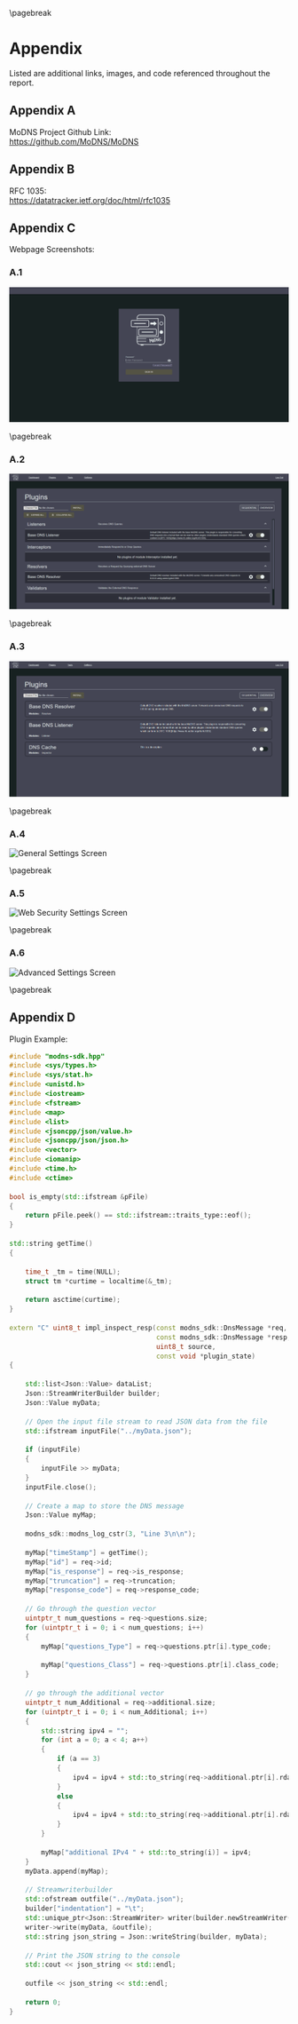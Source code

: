 \pagebreak
# Appendix

Listed are additional links, images, and code referenced throughout the report. 
 
## Appendix A

MoDNS Project Github Link:  
https://github.com/MoDNS/MoDNS
  
## Appendix B
  
RFC 1035:  
https://datatracker.ietf.org/doc/html/rfc1035

## Appendix C

Webpage Screenshots: 
 
### A.1

![Login Screen](login.png) 

\pagebreak
### A.2

![Sequential Plugin Screen](plugin_seq.png) 
 
\pagebreak
### A.3

![Overview Plugin Scren](plugin_over.png) 

\pagebreak
### A.4

![General Settings Screen](general_settings.png)

\pagebreak
### A.5

![Web Security Settings Screen](web_security.png)

\pagebreak
### A.6

![Advanced Settings Screen](advanced_settings.png)

\pagebreak
## Appendix D

Plugin Example:  
  
```C++
#include "modns-sdk.hpp"
#include <sys/types.h>
#include <sys/stat.h>
#include <unistd.h>
#include <iostream>
#include <fstream>
#include <map>
#include <list>
#include <jsoncpp/json/value.h>
#include <jsoncpp/json/json.h>
#include <vector>
#include <iomanip>
#include <time.h>
#include <ctime>

bool is_empty(std::ifstream &pFile)
{
    return pFile.peek() == std::ifstream::traits_type::eof();
}

std::string getTime()
{

    time_t _tm = time(NULL);
    struct tm *curtime = localtime(&_tm);

    return asctime(curtime);
}

extern "C" uint8_t impl_inspect_resp(const modns_sdk::DnsMessage *req,
                                     const modns_sdk::DnsMessage *resp,
                                     uint8_t source,
                                     const void *plugin_state)
{

    std::list<Json::Value> dataList;
    Json::StreamWriterBuilder builder;
    Json::Value myData;

    // Open the input file stream to read JSON data from the file
    std::ifstream inputFile("../myData.json");

    if (inputFile)
    {
        inputFile >> myData;
    }
    inputFile.close();

    // Create a map to store the DNS message
    Json::Value myMap;

    modns_sdk::modns_log_cstr(3, "Line 3\n\n");

    myMap["timeStamp"] = getTime();
    myMap["id"] = req->id;
    myMap["is_response"] = req->is_response;
    myMap["truncation"] = req->truncation;
    myMap["response_code"] = req->response_code;

    // Go through the question vector
    uintptr_t num_questions = req->questions.size;
    for (uintptr_t i = 0; i < num_questions; i++)
    {
        myMap["questions_Type"] = req->questions.ptr[i].type_code;

        myMap["questions_Class"] = req->questions.ptr[i].class_code;
    }

    // go through the additional vector
    uintptr_t num_Additional = req->additional.size;
    for (uintptr_t i = 0; i < num_Additional; i++)
    {
        std::string ipv4 = "";
        for (int a = 0; a < 4; a++)
        {
            if (a == 3)
            {
                ipv4 = ipv4 + std::to_string(req->additional.ptr[i].rdata.a.address[a]);
            }
            else
            {
                ipv4 = ipv4 + std::to_string(req->additional.ptr[i].rdata.a.address[a]) + ".";
            }
        }
       
        myMap["additional IPv4 " + std::to_string(i)] = ipv4;
    }
    myData.append(myMap);

    // Streamwriterbuilder
    std::ofstream outfile("../myData.json");
    builder["indentation"] = "\t";
    std::unique_ptr<Json::StreamWriter> writer(builder.newStreamWriter());
    writer->write(myData, &outfile);
    std::string json_string = Json::writeString(builder, myData);

    // Print the JSON string to the console
    std::cout << json_string << std::endl;

    outfile << json_string << std::endl;

    return 0;
}
```




